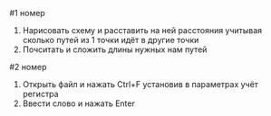 #1 номер
1) Нарисовать схему и расставить на ней расстояния учитывая сколько путей из 1 точки идёт в другие точки
2) Почситать и сложить длины нужных нам путей

#2 номер
1) Открыть файл и нажать Ctrl+F установив в параметрах учёт регистра
2) Ввести слово и нажать Enter
